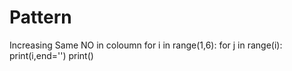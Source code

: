 # Pattern
Increasing Same NO in coloumn
for i in range(1,6):
    for j in range(i):
        print(i,end='')
    print()

